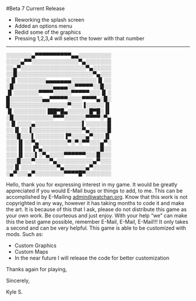 #Beta 7 Current Release
-	Reworking the splash screen
-	Added an options menu
-	Redid some of the graphics
-	Pressing 1,2,3,4 will select the tower with that number

----------------------------------------------------------------------------------------
░░░░░░░▄▀▀▀▀▀▀▀▀▀▀▄▄░░░░░░░░░
░░░░▄▀▀░░░░░░░░░░░░░▀▄░░░░░░░
░░▄▀░░░░░░░░░░░░░░░░░░▀▄░░░░░
░░█░░░░░░░░░░░░░░░░░░░░░▀▄░░░
░▐▌░░░░░░░░▄▄▄▄▄▄▄░░░░░░░▐▌░░
░█░░░░░░░░░░░▄▄▄▄░░▀▀▀▀▀░░█░░
▐▌░░░░░░░▀▀▀▀░░░░░▀▀▀▀▀░░░▐▌░
█░░░░░░░░░▄▄▀▀▀▀▀░░░░▀▀▀▀▄░█░
█░░░░░░░░░░░░░░░░▀░░░▐░░░░░▐▌
▐▌░░░░░░░░░▐██▀█▄░░░░░░█▀█░▐▌
░█░░░░░░░░░░░▀▀▀░░░░░░▀▀▀▀░▀▄
░▐▌░░░░▄░░░░░░░░░░░░░▌░░░░░░█
░░▐▌░░▐░░░░░░░░░░░░░░▀▄░░░░░█
░░░█░░░▌░░░░░░░░▐▀░░░░▄▀░░░▐▌
░░░▐▌░░▀▄░░░░░░░░▀░▀░▀▀░░░▄▀░
░░░▐▌░░▐▀▄░░░░░░░░░░░░░░░░█░░
░░░▐▌░░░▌░▀▄░░░░▀▀▀▀▀▀░░░█░░░
░░░█░░░▀░░░░▀▄░░░░░░░░░░▄▀░░░
░░▐▌░░░░░░░░░░▀▄░░░░░░▄▀░░░░░
░▄▀░░░▄▀░░░░░░░░▀▀▀▀█▀░░░░░░░

Hello, thank you for expressing interest in my game. It would be greatly appreciated if you would E-Mail bugs or things to add, to me. This can be accomplished by E-Mailing admin@watchan.org. Know that this work is not copyrighted in any way, however it has taking months to code it and make the art. It is because of this that I ask, please do not distribute this game as your own work. Be courteous and just enjoy. With your help “we” can make this the best game possible, remember E-Mail, E-Mail, E-Mail!!! It only takes a second and can be very helpful.
This game is able to be customized with mods. Such as:
-	Custom Graphics
-	Custom Maps
-	In the near future I will release the code for better customization

Thanks again for playing,

Sincerely,

Kyle S.
